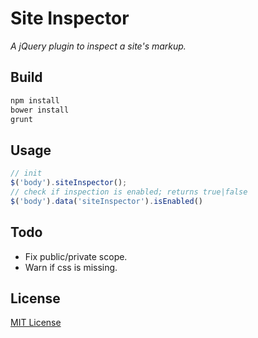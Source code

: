 # Site Inspector

*A jQuery plugin to inspect a site's markup.*

## Build
```sh
npm install
bower install
grunt
```


## Usage
```javascript
// init
$('body').siteInspector();
// check if inspection is enabled; returns true|false
$('body').data('siteInspector').isEnabled()
```

## Todo
* Fix public/private scope.
* Warn if css is missing.


## License
[MIT License](http://en.wikipedia.org/wiki/MIT_License)